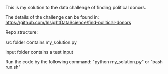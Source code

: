 This is my solution to the data challenge of finding political donors. 

The details of the challenge can be found in:
https://github.com/InsightDataScience/find-political-donors


Repo structure:

src folder contains my_solution.py

input folder contains a test input



Run the code by the following command:
"python my_solution.py"
or
"bash run.sh"
